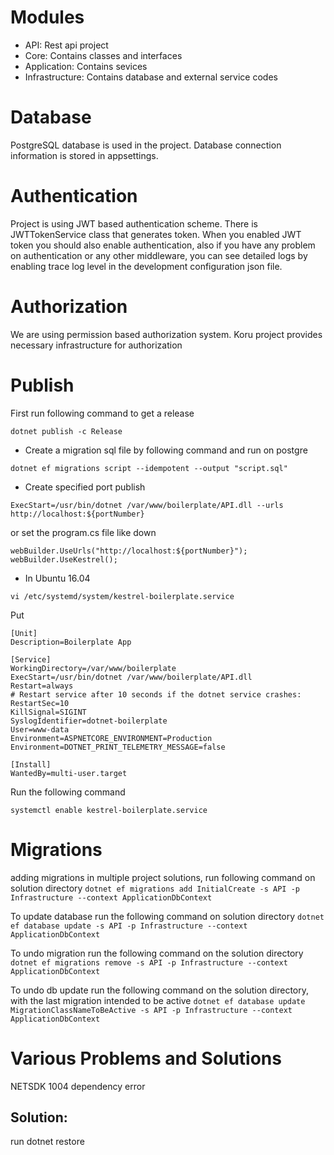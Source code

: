 # Modules
* API: Rest api project
* Core: Contains classes and interfaces
* Application: Contains sevices
* Infrastructure: Contains database and external service codes

# Database
PostgreSQL database is used in the project. Database connection information is stored in appsettings.

# Authentication
Project is using JWT based authentication scheme. There is JWTTokenService class that generates token.
When you enabled JWT token you should also enable authentication, also if you have any problem on authentication or any other middleware, you can see detailed logs by enabling trace log level in the development configuration json file.

# Authorization
We are using permission based authorization system. Koru project provides necessary infrastructure for authorization



# Publish
First run following command to get a release

`dotnet publish -c Release`

* Create a migration sql file by following command and run on postgre

`dotnet ef migrations script --idempotent --output "script.sql"`

* Create specified port publish

`ExecStart=/usr/bin/dotnet /var/www/boilerplate/API.dll --urls http://localhost:${portNumber}`
       
or set the program.cs file like down
```
webBuilder.UseUrls("http://localhost:${portNumber}");
webBuilder.UseKestrel();
```
* In Ubuntu 16.04
	
`vi /etc/systemd/system/kestrel-boilerplate.service`

Put 

```
[Unit]
Description=Boilerplate App

[Service]
WorkingDirectory=/var/www/boilerplate
ExecStart=/usr/bin/dotnet /var/www/boilerplate/API.dll
Restart=always
# Restart service after 10 seconds if the dotnet service crashes:
RestartSec=10
KillSignal=SIGINT
SyslogIdentifier=dotnet-boilerplate
User=www-data
Environment=ASPNETCORE_ENVIRONMENT=Production
Environment=DOTNET_PRINT_TELEMETRY_MESSAGE=false

[Install]
WantedBy=multi-user.target
```
Run the following command

`systemctl enable kestrel-boilerplate.service`


# Migrations
adding migrations in multiple project solutions, run following command on solution directory
`dotnet ef migrations add InitialCreate -s API -p Infrastructure --context ApplicationDbContext`

To update database run the following command on solution directory
 `dotnet ef database update -s API -p Infrastructure --context ApplicationDbContext`


 To undo migration run the following command on the solution directory
`dotnet ef migrations remove -s API -p Infrastructure --context ApplicationDbContext`



To undo db update run the following command on the solution directory, with the last migration intended to be active
`dotnet ef database update MigrationClassNameToBeActive -s API -p Infrastructure --context ApplicationDbContext`


# Various Problems and Solutions
NETSDK 1004 dependency error
## Solution:
run dotnet restore